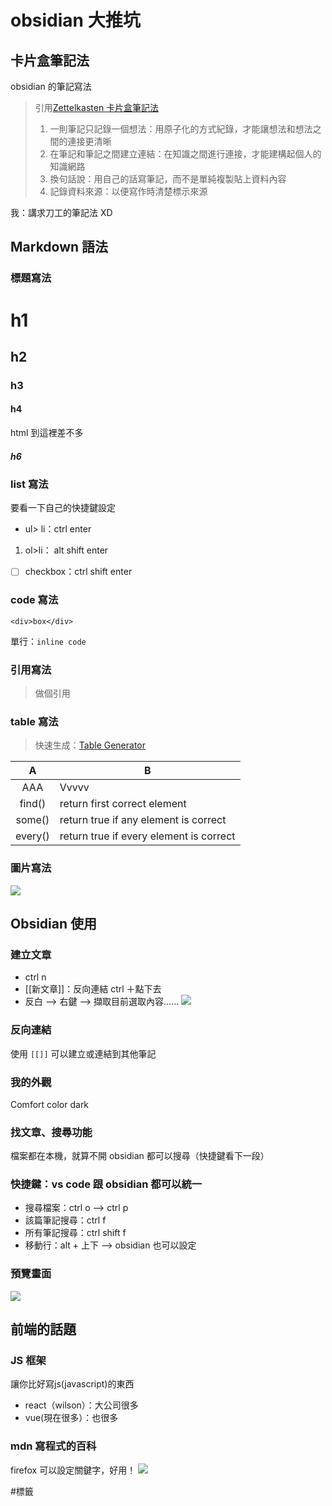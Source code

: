 # obsidian 大推坑
## 卡片盒筆記法
obsidian 的筆記寫法

> 引用[Zettelkasten 卡片盒筆記法](https://ethanlee174.com/zettelkasten/)
> 1.  一則筆記只記錄一個想法：用原子化的方式紀錄，才能讓想法和想法之間的連接更清晰   
> 2.  在筆記和筆記之間建立連結：在知識之間進行連接，才能建構起個人的知識網路
> 3.  換句話說：用自己的話寫筆記，而不是單純複製貼上資料內容 
> 4.  記錄資料來源：以便寫作時清楚標示來源

我：講求刀工的筆記法 XD

## Markdown 語法
### 標題寫法
# h1
## h2
### h3
#### h4
html 到這裡差不多
##### h6


### list 寫法
要看一下自己的快捷鍵設定
- ul> li：ctrl enter
1. ol>li： alt shift enter
- [ ] checkbox：ctrl shift enter

### code 寫法
```這裡打附檔名
<div>box</div>
```

單行：`inline code`

### 引用寫法
> 做個引用

### table 寫法
>快速生成：[Table Generator](https://www.tablesgenerator.com/markdown_tables)

|    A    | B                                       |
|:-------:|-----------------------------------------|
| AAA     | Vvvvv                                   |
| find()  | return first correct element            |
| some()  | return true if any element is correct   |
| every() | return true if every element is correct |

### 圖片寫法

![](https://www.mysteriesofcanada.com/wp-content/uploads/2016/01/mcintosh-apple.jpg)


## Obsidian 使用
### 建立文章
- ctrl n
- [[新文章]]：反向連結 ctrl ＋點下去
- 反白 --> 右鍵 --> 擷取目前選取內容……
![](https://i.imgur.com/mUDtNoy.png)


### 反向連結
使用 `[[]]` 可以建立或連結到其他筆記

### 我的外觀
Comfort color dark

### 找文章、搜尋功能
檔案都在本機，就算不開 obsidian 都可以搜尋（快捷鍵看下一段）

### 快捷鍵：vs code 跟 obsidian 都可以統一
- 搜尋檔案：ctrl o --> ctrl p 
- 該篇筆記搜尋：ctrl f
- 所有筆記搜尋：ctrl shift f 
- 移動行：alt + 上下 --> obsidian 也可以設定

### 預覽畫面
![](https://i.imgur.com/gLW46vT.png)



## 前端的話題
### JS 框架
讓你比好寫js(javascript)的東西

- react（wilson）：大公司很多
- vue(現在很多）：也很多


### mdn 寫程式的百科
firefox 可以設定關鍵字，好用！
![](https://i.imgur.com/oHEfHLD.png)


#標籤